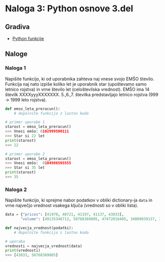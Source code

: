 # Naloga 3: Python osnove 3.del

## Gradiva
- [Python funkcije](https://realpython.com/defining-your-own-python-function/)

## Naloge

### Naloga 1
Napišite funkcijo, ki od uporabnika zahteva naj vnese svojo EMŠO število. Funkcija naj nato izpiše koliko let je uporabnik star (upoštevamo samo letnico rojstva) in vrne število let (celoštevilska vrednost). EMŠO ima 14 številk XXXXyyyXXXXXXX. 5.,6.,7. številka predstavljajo letnico rojstva (999 -> 1999 leto rojstva).

```python
def emso_leta_preracun():
    # dopolnite funkcijo z lastno kodo

# primer uporabe 1
starost = emso_leta_preracun()
>>> Vnesi emšo: 0102999500111
>>> Star si 22 let
print(starost)
>>> 22

# primer uporabe 2
starost = emso_leta_preracun()
>>> Vnesi emšo:  0104986505555
>>> Star si 35 let
print(starost)
>>> 35
```

### Naloga 2

Napišite funkcijo, ki sprejme nabor podatkov v obliki dictionary-ja `data` in vrne največjo vrednost vsakega ključa (vrednosti so v obliki lista).

```python
data = {"prices": [41970, 40721, 41197, 41137, 43033],
       "volume": [49135346712, 50768369805, 47472016405, 34809039137, 38700661463]}

def najvecja_vrednost(podatki): 
    # dopolnite funkcijo z lastno kodo

# uporaba
vrednosti = najvecja_vrednost(data)
print(vrednosti)
>>> [43033, 50768369805]
```
